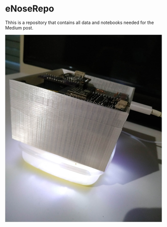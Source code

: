 # eNoseRepo

Thhis is a repository that contains all data and notebooks needed for the Medium post.

<p align="center">
<img src="in_action.jpg" height = "600" width="750"> 
</p>
